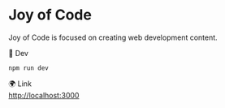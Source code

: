 # Joy of Code

Joy of Code is focused on creating web development content.

🔧 Dev  
```shell
npm run dev
```

🌍 Link  
[http://localhost:3000](http://localhost:3000)
